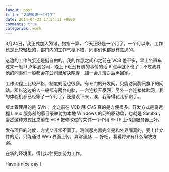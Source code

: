 ```yaml
---
layout: post
title: "入职腾讯一个月了"
date: 2014-04-23 17:24:11 +0800
comments: true
categories: work
---
```

3月24日，我正式加入腾讯。掐指一算，今天正好是一个月了。一个月以来，工作还是比较轻松的，部门内的工作气氛不错，同事们也都挺有意思的。

<!-- more -->

这边的工作气氛还是挺自由的。我的作息之间和之前在 VCB 差不多，早上坐班车过来一般 9 点半到公司，晚上下班没有别的事情的话 6 点半就下班了；不过我其他的同事们一般都会在公司里解决晚餐，加一会儿班之后再回家。

工作流程上比较严格，制度规范也很多。有专门的开发网，只能访问腾讯旗下的网站。所以这边的人一般都有两台电脑，一台连接开发网，另外一台连接体验网。我的体验机都已经等了一个月了，还是没下来，唉，我等得花儿都谢了。

版本管理用的是 SVN ，比之前在 VCB 用 CVS 真的是方便很多。开发方式是将远程 Linux 服务器的家目录映射为本地 Windows 的网络驱动盘，也就是 Samba ，当然这种方式比之前在 VCB 把修改过的文件一个个用 SFTP 上传到服务器上好。

发布项目的时候，方式又非常不同了。测试服务器完全是和外界隔离的，要上传文件的话，只能通过 Web 界面上传，异常蛋疼……好吧，看看将来有什么解决方案。

在新的环境里，得比以往更加努力工作。

Have a nice day！
